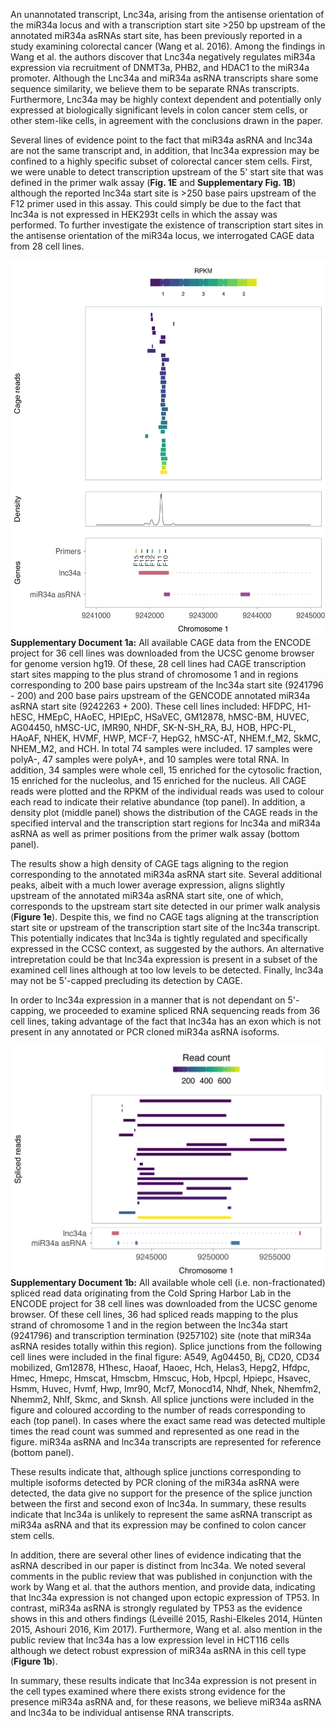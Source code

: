 
An unannotated transcript, Lnc34a, arising from the antisense orientation of the miR34a locus and with a transcription start site >250 bp upstream of the annotated miR34a asRNAs start site, has been previously reported in a study examining colorectal cancer (Wang et al. 2016). Among the findings in Wang et al. the authors discover that Lnc34a negatively regulates miR34a expression via recruitment of DNMT3a, PHB2, and HDAC1 to the miR34a promoter. Although the Lnc34a and miR34a asRNA transcripts share some sequence similarity, we believe them to be separate RNAs transcripts. Furthermore, Lnc34a may be highly context dependent and potentially only expressed at biologically significant levels in colon cancer stem cells, or other stem-like cells, in agreement with the conclusions drawn in the paper.

Several lines of evidence point to the fact that miR34a asRNA and lnc34a are not the same transcript and, in addition, that lnc34a expression may be confined to a highly specific subset of colorectal cancer stem cells. First, we were unable to detect transcription upstream of the 5' start site that was defined in the primer walk assay (**Fig. 1E** and **Supplementary Fig. 1B**) although the reported lnc34a start site is >250 base pairs upstream of the F12 primer used in this assay. This could simply be due to the fact that lnc34a is not expressed in HEK293t cells in which the assay was performed. To further investigate the existence of transcription start sites in the antisense orientation of the miR34a locus, we interrogated CAGE data from 28 cell lines. 


<img src="https://github.com/GranderLab/miR34a_asRNA_project/raw/master/inst/lnc34a_cage/lnc34a_cage.png" height="600px" />

<div class="caption">
<strong>Supplementary Document 1a:</strong> All available CAGE data from the ENCODE project for 36 cell lines was downloaded from the UCSC genome browser for genome version hg19. Of these, 28 cell lines had CAGE transcription start sites mapping to the plus strand of chromosome 1 and in regions corresponding to 200 base pairs upstream of the lnc34a start site (9241796 - 200) and 200 base pairs upstream of the GENCODE annotated miR34a asRNA start site (9242263 + 200). These cell lines included: HFDPC, H1-hESC, HMEpC, HAoEC, HPIEpC, HSaVEC, GM12878, hMSC-BM, HUVEC, AG04450, hMSC-UC, IMR90, NHDF, SK-N-SH_RA, BJ, HOB, HPC-PL, HAoAF, NHEK, HVMF, HWP, MCF-7, HepG2, hMSC-AT, NHEM.f_M2, SkMC, NHEM_M2, and HCH. In total 74 samples were included. 17 samples were polyA-, 47 samples were polyA+, and 10 samples were total RNA. In addition, 34 samples were whole cell, 15 enriched for the cytosolic fraction, 15 enriched for the nucleolus, and 15 enriched for the nucleus. All CAGE reads were plotted and the RPKM of the individual reads was used to colour each read to indicate their relative abundance (top panel). In addition, a density plot (middle panel) shows the distribution of the CAGE reads in the specified interval and the transcription start regions for lnc34a and miR34a asRNA as well as primer positions from the primer walk assay (bottom panel).
</div>

The results show a high density of CAGE tags aligning to the region corresponding to the annotated miR34a asRNA start site. Several additional peaks, albeit with a much lower average expression, aligns slightly upstream of the annotated miR34a asRNA start site, one of which, corresponds to the upstream start site detected in our primer walk analysis (**Figure 1e**). Despite this, we find no CAGE tags aligning at the transcription start site or upstream of the transcription start site of the lnc34a transcript. This potentially indicates that lnc34a is tightly regulated and specifically expressed in the CCSC context, as suggested by the authors. An alternative intrepretation could be that lnc34a expression is present in a subset of the examined cell lines although at too low levels to be detected. Finally, lnc34a may not be 5'-capped precluding its detection by CAGE.

In order to lnc34a expression in a manner that is not dependant on 5'-capping, we proceeded to examine spliced RNA sequencing reads from 36 cell lines, taking advantage of the fact that lnc34a has an exon which is not present in any annotated or PCR cloned miR34a asRNA isoforms. 

<img src="https://github.com/GranderLab/miR34a_asRNA_project/raw/master/inst/lnc34a_splice_jnc/lnc34a_splice_jnc.png" style="display: block; margin: auto;" />

<div class="caption">
<strong>Supplementary Document 1b:</strong>  All available whole cell (i.e. non-fractionated) spliced read data originating from the Cold Spring Harbor Lab in the ENCODE  project for 38 cell lines was downloaded from the UCSC genome browser. Of these cell lines, 36 had spliced reads mapping to the plus strand of chromosome 1 and in the region between the lnc34a start (9241796) and transcription termination (9257102) site (note that miR34a asRNA resides totally within this region). Splice junctions from the following cell lines were included in the final figure: A549, Ag04450, Bj, CD20, CD34 mobilized, Gm12878, H1hesc, Haoaf, Haoec, Hch, Helas3, Hepg2, Hfdpc, Hmec, Hmepc, Hmscat, Hmscbm, Hmscuc, Hob, Hpcpl, Hpiepc, Hsavec, Hsmm, Huvec, Hvmf, Hwp, Imr90, Mcf7, Monocd14, Nhdf, Nhek, Nhemfm2, Nhemm2, Nhlf, Skmc, and Sknsh. All splice junctions were included in the figure and coloured according to the number of reads corresponding to each (top panel). In cases where the exact same read was detected multiple times the read count was summed and represented as one read in the figure. miR34a asRNA and lnc34a transcripts are represented for reference (bottom panel).
</div>

These results indicate that, although splice junctions corresponding to multiple isoforms detected by PCR cloning of the miR34a asRNA were detected, the data give no support for the presence of the splice junction between the first and second exon of lnc34a. In summary, these results indicate that lnc34a is unlikely to represent the same asRNA transcript as miR34a asRNA and that its expression may be confined to colon cancer stem cells.

In addition, there are several other lines of evidence indicating that the asRNA described in our paper is distinct from lnc34a. We noted several comments in the public review that was published in conjunction with the work by Wang et al. that the authors mention, and provide data, indicating that lnc34a expression is not changed upon ectopic expression of TP53. In contrast, miR34a asRNA is strongly regulated by TP53 as the evidence shows in this and others findings (Léveillé 2015, Rashi-Elkeles 2014, Hünten 2015, Ashouri 2016, Kim 2017). Furthermore, Wang et al. also mention in the public review that lnc34a has a low expression level in HCT116 cells although we detect robust expression of miR34a asRNA in this cell type (**Figure 1b**).

In summary, these results indicate that lnc34a expression is not present in the cell types examined where there exists strong evidence for the presence miR34a asRNA and, for these reasons, we believe miR34a asRNA and lnc34a to be individual antisense RNA transcripts.

